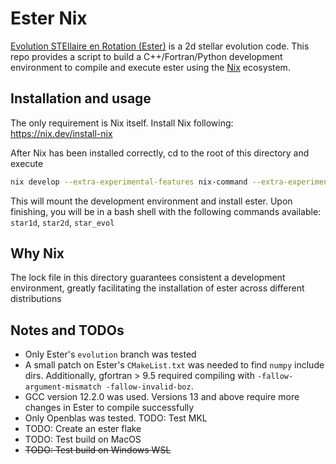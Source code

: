 # Ester Nix

[Evolution STEllaire en Rotation (Ester)](https://github.com/ester-project/ester) is a 2d stellar evolution code. This repo provides a script to build a C++/Fortran/Python development environment to compile and execute ester using the [Nix](https://nix.dev) ecosystem. 

## Installation and usage

The only requirement is Nix itself. Install Nix following: https://nix.dev/install-nix

After Nix has been installed correctly, cd to the root of this directory and execute

```bash
nix develop --extra-experimental-features nix-command --extra-experimental-features flakes
```

This will mount the development environment and install ester. Upon finishing, you will be in a bash shell with the following commands available: `star1d`, `star2d`, `star_evol`

## Why Nix

The lock file in this directory guarantees consistent a development environment, greatly facilitating the installation of ester across different distributions

## Notes and TODOs

- Only Ester's `evolution` branch was tested
- A small patch on Ester's `CMakeList.txt` was needed to find `numpy` include dirs. Additionally, gfortran > 9.5 required compiling with `-fallow-argument-mismatch -fallow-invalid-boz`.
- GCC version 12.2.0 was used. Versions 13 and above require more changes in Ester to compile successfully
- Only Openblas was tested. TODO: Test MKL
- TODO: Create an ester flake
- TODO: Test build on MacOS
- ~~TODO: Test build on Windows WSL~~ 

